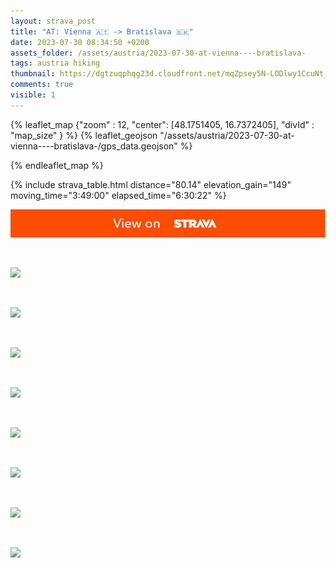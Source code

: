 ```yaml
---
layout: strava_post
title: "AT: Vienna 🇦🇹 -> Bratislava 🇸🇰"
date: 2023-07-30 08:34:50 +0200
assets_folder: /assets/austria/2023-07-30-at-vienna----bratislava-
tags: austria hiking
thumbnail: https://dgtzuqphqg23d.cloudfront.net/mqZpsey5N-LODlwy1CcuNt_SbJ000DJIHaxS0iedriQ-1024x768.jpg
comments: true
visible: 1
---
```



{% leaflet_map {"zoom" : 12,
                  "center": [48.1751405, 16.7372405],
                 "divId" : "map_size" } %}
    {% leaflet_geojson "/assets/austria/2023-07-30-at-vienna----bratislava-/gps_data.geojson" %}

{% endleaflet_map %}





{% include strava_table.html distance="80.14" elevation_gain="149" moving_time="3:49:00" elapsed_time="6:30:22" %}

[![](/assets/strava.jpg)](https://www.strava.com/activities/9550678713)


<br />

![](https://dgtzuqphqg23d.cloudfront.net/mqZpsey5N-LODlwy1CcuNt_SbJ000DJIHaxS0iedriQ-1024x768.jpg)


<br />

![](https://dgtzuqphqg23d.cloudfront.net/kmt_zfXiSCfQmHQdSTSGrqPpcPb3L0bt7J13yC_hDyk-768x1024.jpg)


<br />

![](https://dgtzuqphqg23d.cloudfront.net/Lpt69H1Djfoqp9xvAOo2yTsR9OE73KkLObb4hS8wdXE-1024x768.jpg)


<br />

![](https://dgtzuqphqg23d.cloudfront.net/KcXAG7jt4IkrHWP-ON4scTVtl-o9jxAprqnR8ZSXfr4-768x1024.jpg)


<br />

![](https://dgtzuqphqg23d.cloudfront.net/diamkB1anccgdTPr0bd5f0cSzuq38hkyVUAfzB9Koyw-1024x768.jpg)


<br />

![](https://dgtzuqphqg23d.cloudfront.net/ZJOGjq4dFH7wcDWphzE2n3XWsJVg5-sGWWnKJcuTEmM-768x1024.jpg)


<br />

![](https://dgtzuqphqg23d.cloudfront.net/HenyDzCiSHcuXbzLril5F8gN7jGgQZUYeKiLe_8MgtM-768x1024.jpg)


<br />

![](https://dgtzuqphqg23d.cloudfront.net/zwMH9f8t1WalEeYiM_F_5JPOzBpMsgi3qyvIObIvBkI-1024x768.jpg)
